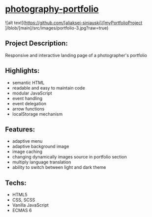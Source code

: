 # [photography-portfolio](https://aliaksei-siniauski.github.io/photography-portfolio/) 
![alt text](https://github.com/[aliaksei-siniauski]/[myPortfolioProject
]/blob/[main]/src/images/portfolio-3.jpg?raw=true)

## Project Description:
Responsive and interactive landing page of a photographer's portfolio

## Highlights:
- semantic HTML
- readable and easy to maintain code
- modular JavaScript
- event handling
- event delegation
- arrow functions 
- localStorage mechanism 

## Features: 
- adaptive menu
- adaptive background image
- image caching
- changing dynamically images source in portfolio section
- multiply language translation
- ability to switch between light and dark theme

## Techs:
 * HTML5
 * CSS, SCSS
 * Vanilla JavaScript
 * ECMAS 6
